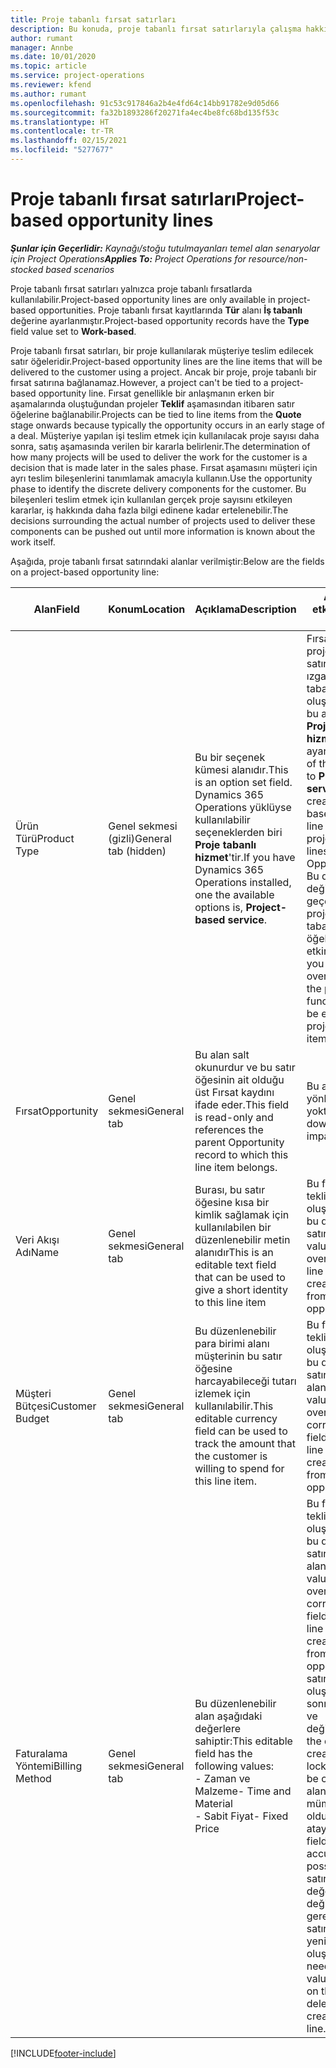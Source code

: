 ```yaml
---
title: Proje tabanlı fırsat satırları
description: Bu konuda, proje tabanlı fırsat satırlarıyla çalışma hakkında bilgiler sağlanmaktadır.
author: rumant
manager: Annbe
ms.date: 10/01/2020
ms.topic: article
ms.service: project-operations
ms.reviewer: kfend
ms.author: rumant
ms.openlocfilehash: 91c53c917846a2b4e4fd64c14bb91782e9d05d66
ms.sourcegitcommit: fa32b1893286f20271fa4ec4be8fc68bd135f53c
ms.translationtype: HT
ms.contentlocale: tr-TR
ms.lasthandoff: 02/15/2021
ms.locfileid: "5277677"
---
```

# <a name="project-based-opportunity-lines"></a><span data-ttu-id="cc7f5-103">Proje tabanlı fırsat satırları</span><span class="sxs-lookup"><span data-stu-id="cc7f5-103">Project-based opportunity lines</span></span>

<span data-ttu-id="cc7f5-104">_**Şunlar için Geçerlidir:** Kaynağı/stoğu tutulmayanları temel alan senaryolar için Project Operations_</span><span class="sxs-lookup"><span data-stu-id="cc7f5-104">_**Applies To:** Project Operations for resource/non-stocked based scenarios_</span></span>


<span data-ttu-id="cc7f5-105">Proje tabanlı fırsat satırları yalnızca proje tabanlı fırsatlarda kullanılabilir.</span><span class="sxs-lookup"><span data-stu-id="cc7f5-105">Project-based opportunity lines are only available in project-based opportunities.</span></span> <span data-ttu-id="cc7f5-106">Proje tabanlı fırsat kayıtlarında **Tür** alanı **İş tabanlı** değerine ayarlanmıştır.</span><span class="sxs-lookup"><span data-stu-id="cc7f5-106">Project-based opportunity records have the **Type** field value set to **Work-based**.</span></span>

<span data-ttu-id="cc7f5-107">Proje tabanlı fırsat satırları, bir proje kullanılarak müşteriye teslim edilecek satır öğeleridir.</span><span class="sxs-lookup"><span data-stu-id="cc7f5-107">Project-based opportunity lines are the line items that will be delivered to the customer using a project.</span></span> <span data-ttu-id="cc7f5-108">Ancak bir proje, proje tabanlı bir fırsat satırına bağlanamaz.</span><span class="sxs-lookup"><span data-stu-id="cc7f5-108">However, a project can't be tied to a project-based opportunity line.</span></span> <span data-ttu-id="cc7f5-109">Fırsat genellikle bir anlaşmanın erken bir aşamalarında oluştuğundan projeler **Teklif** aşamasından itibaren satır öğelerine bağlanabilir.</span><span class="sxs-lookup"><span data-stu-id="cc7f5-109">Projects can be tied to line items from the **Quote** stage onwards because typically the opportunity occurs in an early stage of a deal.</span></span> <span data-ttu-id="cc7f5-110">Müşteriye yapılan işi teslim etmek için kullanılacak proje sayısı daha sonra, satış aşamasında verilen bir kararla belirlenir.</span><span class="sxs-lookup"><span data-stu-id="cc7f5-110">The determination of how many projects will be used to deliver the work for the customer is a decision that is made later in the sales phase.</span></span> <span data-ttu-id="cc7f5-111">Fırsat aşamasını müşteri için ayrı teslim bileşenlerini tanımlamak amacıyla kullanın.</span><span class="sxs-lookup"><span data-stu-id="cc7f5-111">Use the opportunity phase to identify the discrete delivery components for the customer.</span></span> <span data-ttu-id="cc7f5-112">Bu bileşenleri teslim etmek için kullanılan gerçek proje sayısını etkileyen kararlar, iş hakkında daha fazla bilgi edinene kadar ertelenebilir.</span><span class="sxs-lookup"><span data-stu-id="cc7f5-112">The decisions surrounding the actual number of projects used to deliver these components can be pushed out until more information is known about the work itself.</span></span>

<span data-ttu-id="cc7f5-113">Aşağıda, proje tabanlı fırsat satırındaki alanlar verilmiştir:</span><span class="sxs-lookup"><span data-stu-id="cc7f5-113">Below are the fields on a project-based opportunity line:</span></span>

| <span data-ttu-id="cc7f5-114">**Alan**</span><span class="sxs-lookup"><span data-stu-id="cc7f5-114">**Field**</span></span> | <span data-ttu-id="cc7f5-115">**Konum**</span><span class="sxs-lookup"><span data-stu-id="cc7f5-115">**Location**</span></span> | <span data-ttu-id="cc7f5-116">**Açıklama**</span><span class="sxs-lookup"><span data-stu-id="cc7f5-116">**Description**</span></span> | <span data-ttu-id="cc7f5-117">**Aşağı yönlü etki**</span><span class="sxs-lookup"><span data-stu-id="cc7f5-117">**Downstream impact**</span></span> |
| --- | --- | --- | --- |
| <span data-ttu-id="cc7f5-118">Ürün Türü</span><span class="sxs-lookup"><span data-stu-id="cc7f5-118">Product Type</span></span> | <span data-ttu-id="cc7f5-119">Genel sekmesi (gizli)</span><span class="sxs-lookup"><span data-stu-id="cc7f5-119">General tab (hidden)</span></span> | <span data-ttu-id="cc7f5-120">Bu bir seçenek kümesi alanıdır.</span><span class="sxs-lookup"><span data-stu-id="cc7f5-120">This is an option set field.</span></span> <span data-ttu-id="cc7f5-121">Dynamics 365 Operations yüklüyse kullanılabilir seçeneklerden biri **Proje tabanlı hizmet**'tir.</span><span class="sxs-lookup"><span data-stu-id="cc7f5-121">If you have Dynamics 365 Operations installed, one the available options is, **Project-based service**.</span></span>  | <span data-ttu-id="cc7f5-122">Fırsat üzerinde proje tabanlı satırlar ızgarasından proje tabanlı fırsat satırı oluşturduğunuzda bu alanın değeri **Proje tabanlı hizmet** olarak ayarlanır.</span><span class="sxs-lookup"><span data-stu-id="cc7f5-122">The value of this field is set to **Project-based service** when you create the project-based opportunity line from the project-based lines grid on the Opportunity.</span></span> <br> <span data-ttu-id="cc7f5-123">Bu değeri değiştirirseniz veya geçersiz kılarsanız proje işlevi, proje tabanlı satır öğelerinizde etkinleştirilmez.</span><span class="sxs-lookup"><span data-stu-id="cc7f5-123">If you change or override this value, the project functionality won't be enabled on your project-based line items.</span></span> |
| <span data-ttu-id="cc7f5-124">Fırsat</span><span class="sxs-lookup"><span data-stu-id="cc7f5-124">Opportunity</span></span> | <span data-ttu-id="cc7f5-125">Genel sekmesi</span><span class="sxs-lookup"><span data-stu-id="cc7f5-125">General tab</span></span> | <span data-ttu-id="cc7f5-126">Bu alan salt okunurdur ve bu satır öğesinin ait olduğu üst Fırsat kaydını ifade eder.</span><span class="sxs-lookup"><span data-stu-id="cc7f5-126">This field is read-only and references the parent Opportunity record to which this line item belongs.</span></span> | <span data-ttu-id="cc7f5-127">Bu alanda aşağı yönlü etki yoktur.</span><span class="sxs-lookup"><span data-stu-id="cc7f5-127">There is no downstream impact of this field.</span></span> |
| <span data-ttu-id="cc7f5-128">Veri Akışı Adı</span><span class="sxs-lookup"><span data-stu-id="cc7f5-128">Name</span></span> | <span data-ttu-id="cc7f5-129">Genel sekmesi</span><span class="sxs-lookup"><span data-stu-id="cc7f5-129">General tab</span></span> | <span data-ttu-id="cc7f5-130">Burası, bu satır öğesine kısa bir kimlik sağlamak için kullanılabilen bir düzenlenebilir metin alanıdır</span><span class="sxs-lookup"><span data-stu-id="cc7f5-130">This is an editable text field that can be used to give a short identity to this line item</span></span> | <span data-ttu-id="cc7f5-131">Bu fırsattan bir teklif oluşturduğunuzda bu değer teklif satırına taşınır</span><span class="sxs-lookup"><span data-stu-id="cc7f5-131">This value is carried over to the quote line when you create a quote from this opportunity</span></span> |
| <span data-ttu-id="cc7f5-132">Müşteri Bütçesi</span><span class="sxs-lookup"><span data-stu-id="cc7f5-132">Customer Budget</span></span> | <span data-ttu-id="cc7f5-133">Genel sekmesi</span><span class="sxs-lookup"><span data-stu-id="cc7f5-133">General tab</span></span> | <span data-ttu-id="cc7f5-134">Bu düzenlenebilir para birimi alanı müşterinin bu satır öğesine harcayabileceği tutarı izlemek için kullanılabilir.</span><span class="sxs-lookup"><span data-stu-id="cc7f5-134">This editable currency field can be used to track the amount that the customer is willing to spend for this line item.</span></span> | <span data-ttu-id="cc7f5-135">Bu fırsattan bir teklif oluşturduğunuzda bu değer teklif satırındaki ilgili alana taşınır</span><span class="sxs-lookup"><span data-stu-id="cc7f5-135">This value is carried over to the corresponding field on the quote line when you create a quote from this opportunity</span></span> |
| <span data-ttu-id="cc7f5-136">Faturalama Yöntemi</span><span class="sxs-lookup"><span data-stu-id="cc7f5-136">Billing Method</span></span> | <span data-ttu-id="cc7f5-137">Genel sekmesi</span><span class="sxs-lookup"><span data-stu-id="cc7f5-137">General tab</span></span> | <span data-ttu-id="cc7f5-138">Bu düzenlenebilir alan aşağıdaki değerlere sahiptir:</span><span class="sxs-lookup"><span data-stu-id="cc7f5-138">This editable field has the following values:</span></span></br><span data-ttu-id="cc7f5-139">- Zaman ve Malzeme</span><span class="sxs-lookup"><span data-stu-id="cc7f5-139">- Time and Material</span></span></br><span data-ttu-id="cc7f5-140">- Sabit Fiyat</span><span class="sxs-lookup"><span data-stu-id="cc7f5-140">- Fixed Price</span></span> | <span data-ttu-id="cc7f5-141">Bu fırsattan bir teklif oluşturduğunuzda bu değer teklif satırındaki ilgili alana taşınır.</span><span class="sxs-lookup"><span data-stu-id="cc7f5-141">This value is carried over to the corresponding field on the quote line when you create a quote from this opportunity.</span></span> <span data-ttu-id="cc7f5-142">Teklif satırı oluşturulduktan sonra, alan kilitlenir ve değiştirilemez.</span><span class="sxs-lookup"><span data-stu-id="cc7f5-142">After the quote line is created, the field is locked and can't be changed.</span></span> <span data-ttu-id="cc7f5-143">Bu alan değerini mümkün olduğunca doğru atayın.</span><span class="sxs-lookup"><span data-stu-id="cc7f5-143">Assign this field value as accurately as possible.</span></span> <span data-ttu-id="cc7f5-144">Teklif satırında bu alanın değerini değiştirmeniz gerekirse teklif satırını silip yeniden oluşturun.</span><span class="sxs-lookup"><span data-stu-id="cc7f5-144">If you need to change the value of this field on the quote line, delete and re-create the quote line.</span></span> |


[!INCLUDE[footer-include](../includes/footer-banner.md)]